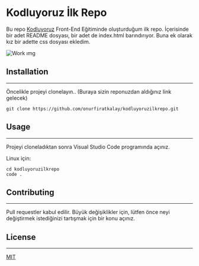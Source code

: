 # Kodluyoruz İlk Repo

Bu repo [Kodluyoruz](https://www.kodluyoruz.org) Front-End Eğitiminde oluşturduğum ilk repo. İçerisinde bir adet README dosyası, bir adet de index.html barındırıyor. Buna ek olarak kız bir adette css dosyası ekledim.


![Work ımg](https://imgyukle.com/f/2022/08/27/n5q99Y.png)



## Installation 
----------------------------

Öncelikle projeyi clonelayın.. (Buraya sizin reponuzdan aldığınız link gelecek)

```
git clone https://github.com/onurfiratkalay/kodluyoruzilkrepo.git
```


## Usage
-----------------------
Projeyi cloneladıktan sonra Visual Studio Code programında açınız.

Linux için:
```
cd kodluyoruzilkrepo
code .
```

## Contributing
-------------------

Pull requestler kabul edilir. Büyük değişiklikler için, lütfen önce neyi değiştirmek istediğinizi tartışmak için bir konu açınız.

## License
----------------------

[MIT](https://choosealicense.com/licenses/mit/)